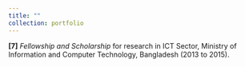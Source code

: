 ```yaml
---
title: ""
collection: portfolio
---
```


**[7]** *Fellowship and Scholarship* for research in ICT Sector, Ministry of Information and Computer Technology, Bangladesh (2013 to 2015).
